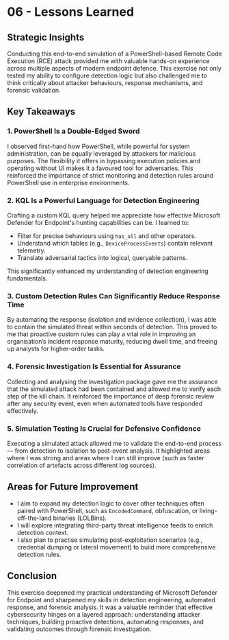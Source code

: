 # 06 - Lessons Learned

## Strategic Insights

Conducting this end-to-end simulation of a PowerShell-based Remote Code Execution (RCE) attack provided me with valuable hands-on experience across multiple aspects of modern endpoint defence. This exercise not only tested my ability to configure detection logic but also challenged me to think critically about attacker behaviours, response mechanisms, and forensic validation.

## Key Takeaways

### 1. **PowerShell Is a Double-Edged Sword**

I observed first-hand how PowerShell, while powerful for system administration, can be equally leveraged by attackers for malicious purposes. The flexibility it offers in bypassing execution policies and operating without UI makes it a favoured tool for adversaries. This reinforced the importance of strict monitoring and detection rules around PowerShell use in enterprise environments.

### 2. **KQL Is a Powerful Language for Detection Engineering**

Crafting a custom KQL query helped me appreciate how effective Microsoft Defender for Endpoint's hunting capabilities can be. I learned to:

- Filter for precise behaviours using `has_all` and other operators.
- Understand which tables (e.g., `DeviceProcessEvents`) contain relevant telemetry.
- Translate adversarial tactics into logical, queryable patterns.

This significantly enhanced my understanding of detection engineering fundamentals.

### 3. **Custom Detection Rules Can Significantly Reduce Response Time**

By automating the response (isolation and evidence collection), I was able to contain the simulated threat within seconds of detection. This proved to me that proactive custom rules can play a vital role in improving an organisation’s incident response maturity, reducing dwell time, and freeing up analysts for higher-order tasks.

### 4. **Forensic Investigation Is Essential for Assurance**

Collecting and analysing the investigation package gave me the assurance that the simulated attack had been contained and allowed me to verify each step of the kill chain. It reinforced the importance of deep forensic review after any security event, even when automated tools have responded effectively.

### 5. **Simulation Testing Is Crucial for Defensive Confidence**

Executing a simulated attack allowed me to validate the end-to-end process — from detection to isolation to post-event analysis. It highlighted areas where I was strong and areas where I can still improve (such as faster correlation of artefacts across different log sources).

## Areas for Future Improvement

- I aim to expand my detection logic to cover other techniques often paired with PowerShell, such as `EncodedCommand`, obfuscation, or living-off-the-land binaries (LOLBins).
- I will explore integrating third-party threat intelligence feeds to enrich detection context.
- I also plan to practise simulating post-exploitation scenarios (e.g., credential dumping or lateral movement) to build more comprehensive detection rules.

## Conclusion

This exercise deepened my practical understanding of Microsoft Defender for Endpoint and sharpened my skills in detection engineering, automated response, and forensic analysis. It was a valuable reminder that effective cybersecurity hinges on a layered approach: understanding attacker techniques, building proactive detections, automating responses, and validating outcomes through forensic investigation.
